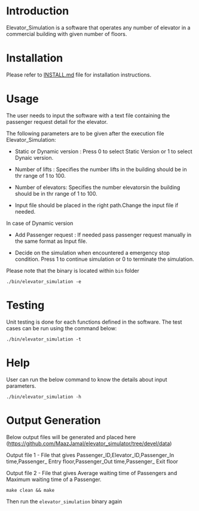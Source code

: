 # Introduction

Elevator_Simulation is a software that operates any number of elevator in a commercial building with given number of floors.

# Installation

Please refer to [INSTALL.md](https://github.com/MaazJamal/elevator_simulator/blob/devel/INSTALL.md) file for installation instructions.

# Usage

The user needs to input the software with a text file containing the passenger request detail for the elevator.

The following parameters are to be given after the execution file Elevator_Simulation:

- Static or Dynamic version : Press 0 to select Static Version or 1 to select Dynaic version.

- Number of lifts : Specifies the number lifts in the building should be in thr range of 1 to 100.

- Number of elevators: Specifies the number elevatorsin the building should be in thr range of 1 to 100.

- Input file should be placed in the right path.Change the input file if needed.

In case of Dynamic version

- Add Passenger request : If needed pass passenger request manually in the same format as Input file.

- Decide on the simulation when encountered a emergency stop condition. Press 1 to continue simulation or 0 to terminate the simulation.



Please note that the binary is located within `bin` folder

```
./bin/elevator_simulation -e
```

# Testing

Unit testing is done for each functions defined in the software. The test cases can be run using the command below:

```
./bin/elevator_simulation -t
```

# Help

User can run the below command to know the details about input parameters.

```
./bin/elevator_simulation -h
```

# Output Generation
Below output files will be generated and placed here (https://github.com/MaazJamal/elevator_simulator/tree/devel/data)

Output file 1 - File that gives Passenger_ID,Elevator_ID,Passenger_In time,Passenger_ Entry floor,Passenger_Out time,Passenger_ Exit floor

Output file 2 - File that gives Average waiting time of Passengers and Maximum waiting time of a Passenger.

```
make clean && make
```

Then run the `elevator_simulation` binary again
